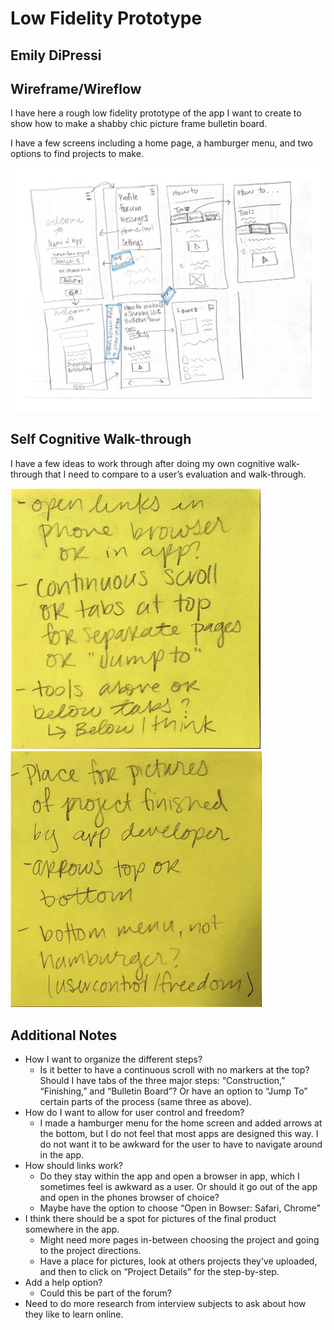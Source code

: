 # Low Fidelity Prototype

## Emily DiPressi 

## Wireframe/Wireflow 

I have here a rough low fidelity prototype of the app I want to create to show how to make a shabby chic picture frame bulletin board. 

I have a few screens including a home page, a hamburger menu, and two options to find projects to make. 

![Wireframe/flow](flow.png)

## Self Cognitive Walk-through

I have a few ideas to work through after doing my own cognitive walk-through that I need to compare to a user’s evaluation and walk-through. 

<img src="note1.png" width="400"> <img src="note2.png" width="402"> 


## Additional Notes 

* How I want to organize the different steps? 
  * Is it better to have a continuous scroll with no markers at the top? Should I have tabs of the three major steps: “Construction,” “Finishing,” and “Bulletin Board”? Or have an option to “Jump To” certain parts of the process (same three as above). 
* How do I want to allow for user control and freedom?
  * I made a hamburger menu for the home screen and added arrows at the bottom, but I do not feel that most apps are designed this way. I do not want it to be awkward for the user to have to navigate around in the app. 
* How should links work?
  * Do they stay within the app and open a browser in app, which I sometimes feel is awkward as a user. Or should it go out of the app and open in the phones browser of choice? 
  * Maybe have the option to choose “Open in Bowser: Safari, Chrome”
* I think there should be a spot for pictures of the final product somewhere in the app. 
  * Might need more pages in-between choosing the project and going to the project directions. 
  * Have a place for pictures, look at others projects they’ve uploaded, and then to click on “Project Details” for the step-by-step. 
* Add a help option?
  * Could this be part of the forum? 
* Need to do more research from interview subjects to ask about how they like to learn online. 
